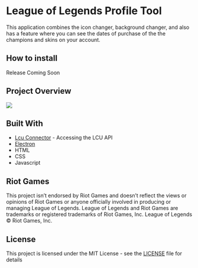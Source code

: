 # League of Legends Profile Tool

This application combines the icon changer, background changer, and also has a feature where you can see the dates of purchase of the the champions and skins on your account.

## How to install 
Release Coming Soon

## Project Overview

![](https://i.gyazo.com/34a8b7df3beece2ec6d8b611420d4d73.png)

## Built With

* [Lcu Connector](https://github.com/Pupix/lcu-connector) - Accessing the LCU API
* [Electron](https://github.com/electron/electron)
* HTML
* CSS
* Javascript

## Riot Games

This project isn’t endorsed by Riot Games and doesn’t reflect the views or opinions of Riot Games
or anyone officially involved in producing or managing League of Legends. League of Legends and Riot Games are
trademarks or registered trademarks of Riot Games, Inc. League of Legends © Riot Games, Inc.

## License

This project is licensed under the MIT License - see the [LICENSE](LICENSE) file for details
